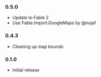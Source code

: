 ### 0.5.0

* Update to Fable 2
* Use Fable.Import.GoogleMaps by @nojaf

### 0.4.3

* Cleaning up map bounds

### 0.1.0

* Initial release
